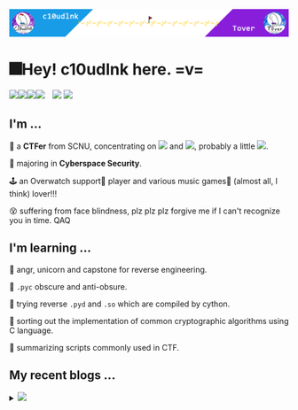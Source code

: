 <img src="headPic_c10udlnk.png" />

# 🎆Hey! c10udlnk here. =v=

<a href="https://c10udlnk.top/" target="_blank"><img src="https://img.shields.io/badge/-📜 c10udlnk's Blog-blueviolet?style=flat-square"></a><a href="https://tover.xyz/" target="_blank"><img src="https://img.shields.io/badge/-📜 Tover's Blog-blue?style=flat-square"></a><a href="https://github.com/c10udlnk" target="_blank"><img src="https://img.shields.io/badge/-github-black?logo=github&style=flat-square"></a><a href="https://0xffff.one/u/c10udlnk" target="_blank"><img src="https://img.shields.io/badge/-💻 0xffff-e8ecf3?style=flat-square"></a>&emsp;<img src="https://komarev.com/ghpvc/?username=c10udlnk&style=plastic&color=yellow" />&nbsp;<img src="https://img.shields.io/github/followers/c10udlnk?label=Follow&style=plastic&color=orange"/> 

## I'm ...

🚩 a **CTFer** from SCNU, concentrating on <img src="https://img.shields.io/static/v1?label=&&message=Reverse&style=social"> and <img src="https://img.shields.io/static/v1?label=&message=Misc&style=social">, probably a little <img src="https://img.shields.io/static/v1?label=&message=Hardware&style=social">.

🧭 majoring in **Cyberspace Security**.

🕹 an Overwatch support💉 player and various music games🎼 (almost all, I think) lover!!!

😵 suffering from face blindness, plz plz plz forgive me if I can't recognize you in time. QAQ

## I'm learning ...

📍 angr, unicorn and capstone for reverse engineering.

📍 `.pyc` obscure and anti-obsure.

📍 trying reverse `.pyd` and `.so` which are compiled by cython.

📍 sorting out the implementation of common cryptographic algorithms using C language.

📍 summarizing scripts commonly used in CTF.

## My recent blogs ...

<details>
  <summary><img src="https://img.shields.io/badge/-📢 Click to view more!-blueviolet?style=for-the-badge"></summary>
<!-- BLOG-POST-LIST:START -->🎇 Wed Mar 02 2022 12:40 AM: [【wp】2022SUSCTF](https://c10udlnk.top/p/wpFor-2022SUSCTF/)

🎇 Wed Feb 23 2022 1:02 AM: [【wp】2022TQLCTF](https://c10udlnk.top/p/wpFor-2022TQLCTF/)

🎇 Tue Jan 25 2022 2:18 PM: [【wp】HWS计划2022硬件安全冬令营线上选拔赛](https://c10udlnk.top/p/wpFor-2022HWSTrial/)

🎇 Tue Nov 23 2021 11:56 AM: [Reading Code rapidly](https://c10udlnk.top/p/blogsFor-ComSec-readingCodes/)

🎇 Mon Nov 15 2021 2:05 PM: [【wp】2021Sloth选拔赛](https://c10udlnk.top/p/wpFor-2021SlothTrial/)

🎇 Mon Nov 01 2021 7:30 AM: [在你的博客里放一只可爱的Spine Model吧~](https://c10udlnk.top/p/blogsFor-hexo-puttingLivelySpineModels/)

🎇 Fri Oct 22 2021 11:36 AM: [Reverse for fun =v=](https://c10udlnk.top/p/trainFor-REfreshman/)

🎇 Thu Oct 07 2021 6:36 AM: [【wp】2021绿城杯](https://c10udlnk.top/p/wpFor-2021lcb/)

🎇 Fri Sep 24 2021 8:20 AM: [WSL/WSL2迁移笔记](https://c10udlnk.top/p/blogsFor-migrating-wsl/)

🎇 Sun Aug 01 2021 12:41 PM: [【wp】2021DASCTF July X CBCTF 4th](https://c10udlnk.top/p/wpFor-2021JulyDASCTF/)

<!-- BLOG-POST-LIST:END -->
</details>
